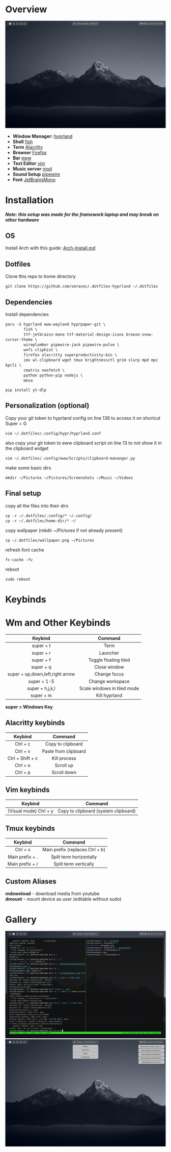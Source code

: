 # Overview
<img src=Preview1.png/>

- **Window Manager:** [hyprland](https://github.com/hyprwm/Hyprland)
- **Shell** [fish](https://github.com/fish-shell/fish-shell)
- **Term** [Alacritty](https://github.com/alacritty/alacritty)
- **Browser** [Firefox](https://www.mozilla.org/en-US/firefox/) 
- **Bar** [eww](https://github.com/elkowar/eww)
- **Text Editor** [vim](https://github.com/vim/vim)
- **Music server** [mpd](https://github.com/MusicPlayerDaemon/MPD)
- **Sound Setup** [pipewire](https://gitlab.freedesktop.org/pipewire/pipewire/)
- **Font** [JetBrainsMono](https://github.com/JetBrains/JetBrainsMono)

# Installation
***Note: this setup was made for the framework laptop and may break on other hardware***
## OS
Install Arch with this guide: <a href=Arch-Install.md>Arch-Install.md<a/>

## Dotfiles
Clone this repo to home directory
```
git clone https://github.com/smravec/.dotfiles-hyprland ~/.dotfiles
```

## Dependencies
Install dependencies
```
paru -S hyprland eww-wayland hyprpaper-git \
        fish \
        ttf-jetbrains-mono ttf-material-design-icons breeze-snow-cursor-theme \
        wireplumber pipewire-jack pipewire-pulse \
        wofi cliphist \
        firefox alacritty superproductivity-bin \
        imv wl-clipboard wget tmux brightnessctl grim slurp mpd mpc kpcli \
        cmatrix neofetch \
        python python-pip nodejs \
        mesa
```
```
pip install yt-dlp
```

## Personalization (optional)
Copy your git token to hyprland config on line 136 to access it on shortcut Super + G
```
vim ~/.dotfiles/.config/hypr/hyprland.conf
```
also copy your git token to eww clipboard script on line 13 to not show it in the clipboard widget
```
vim ~/.dotfiles/.config/eww/Scripts/clipboard-mananger.py
```
make some basic dirs
```
mkdir ~/Pictures ~/Pictures/Screenshots ~/Music ~/Videos
```

## Final setup
copy all the files into their dirs
```
cp -r ~/.dotfiles/.config/* ~/.config/
cp -r ~/.dotfiles/home-dir/* ~/
```
copy wallpaper (mkdir ~/Pictures if not already present)
```
cp ~/.dotfiles/wallpaper.png ~/Pictures
```
refresh font cache
```
fc-cache -fv
```
reboot
```
sudo reboot
```
# Keybinds
# Wm and Other Keybinds
|Keybind|Command|
|:-----:|:------:|
| super + t | Term|
|super + r | Launcher|
|super + f | Toggle floating tiled|
|super + q | Close window|
|super + up,down,left,right arrow| Change focus|
|super + 1-5| Change workspace|
|super + h,j,k,l| Scale windows in tiled mode| 
|super + m| Kill hyprland|

****super = Windows Key****
## Alacritty keybinds
|Keybind|Command|
|:-----:|:------:|
|Ctrl + c| Copy to clipboard|
|Ctrl + v | Paste from clipboard|
|Ctrl + Shift + c| Kill process|
|Ctrl + o| Scroll up|
|Ctrl + p| Scroll down|

## Vim keybinds
|Keybind|Command|
|:-----:|:------:|
|(Visual mode) Ctrl + y | Copy to clipboard (system clipboard)|

## Tmux keybinds
|Keybind|Command|
|:-----:|:------:|
|Ctrl + x| Main prefix (replaces Ctrl + b)|
|Main prefix + .| Split term horizontally|
|Main prefix + /| Split term vertically|

## Custom Aliases
**mdownload** - download media from youtube <br/>
**dmount** - mount device as user (editable without sudo) <br/>

# Gallery
<img src=Preview2.png/>
<img src=Preview3.png/>
